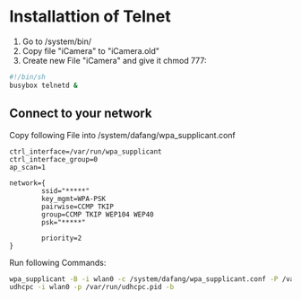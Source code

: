 # Installattion of Telnet

1. Go to /system/bin/
2. Copy file "iCamera" to "iCamera.old"
3. Create new File "iCamera" and give it chmod 777:

``` sh
#!/bin/sh
busybox telnetd &
```

## Connect to your network

Copy following File into /system/dafang/wpa_supplicant.conf

```
ctrl_interface=/var/run/wpa_supplicant
ctrl_interface_group=0
ap_scan=1

network={
        ssid="*****"
        key_mgmt=WPA-PSK
        pairwise=CCMP TKIP
        group=CCMP TKIP WEP104 WEP40
        psk="*****"

        priority=2
}
```

Run following Commands:

``` sh
wpa_supplicant -B -i wlan0 -c /system/dafang/wpa_supplicant.conf -P /var/run/wpa_supplicant.pid
udhcpc -i wlan0 -p /var/run/udhcpc.pid -b
```
